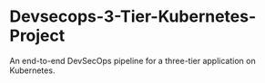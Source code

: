 # Devsecops-3-Tier-Kubernetes-Project
An end-to-end DevSecOps pipeline for a three-tier application on Kubernetes.
